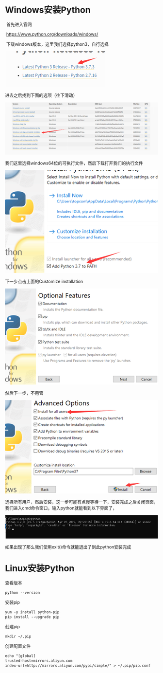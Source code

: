 # Windows安装Python

​	首先进入官网

​	<https://www.python.org/downloads/windows/> 

​	下载windows版本，这里我们选择python3，自行选择

​	![](img\windows下载1.png)

进去之后找到下面的选项（往下滑动）

![](img\windows下载2.png)

我们这里选择windows64位的可执行文件，然后下载打开我们的执行文件

![](img\python安装1.png)

下一步点击上面的Customize installation

![](img\python安装2.png)

然后下一步，不用管

![](img\python安装3.png)

选择所有用户，然后安装，这一步可能有点慢等待一下，安装完成之后关闭页面，我们进入cmd命令窗口，输入python就能看到以下界面了，

![](img\python安装4.png)

如果出现了那么我们使用exit()命令就能退出了到此python安装完成

# Linux安装Python

查看版本

```
python --version
```

安装pip

```
yum -y install python-pip
pip install --upgrade pip
```

创建pip

```
mkdir ~/.pip
```

创建配置文件

```
echo "[global]
trusted-host=mirrors.aliyun.com
index-url=http://mirrors.aliyun.com/pypi/simple/" > ~/.pip/pip.conf
```

